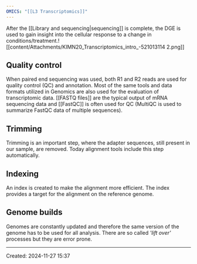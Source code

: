 ```yaml
---
OMICS: "[[L3 Transcriptomics]]"
---
```

After the [[Library and sequencing|sequencing]] is complete, the DGE is used to gain insight into the cellular response to a change in conditions/treatment.![[content/Attachments/KIMN20_Transcriptomics_intro_-521013114 2.png]]
## Quality control
When paired end sequencing was used, both R1 and R2 reads are used for quality control (QC) and annotation.
Most of the same tools and data formats utilized in Genomics are also used for the evaluation of transcriptomic data.
[[FASTQ files]] are the typical output of mRNA sequencing data and [[FastQC]] is often used for QC (MultiQC is used to summarize FastQC data of multiple sequences).
## Trimming
Trimming is an important step, where the adapter sequences, still present in our sample, are removed. Today alignment tools include this step automatically.
## Indexing
An index is created to make the alignment more efficient. The index provides a target for the alignment on the reference genome.
## Genome builds
Genomes are constantly updated and therefore the same version of the genome has to be used for all analysis. There are so called *'lift over'* processes but they are error prone.


---
Created: 2024-11-27 15:37